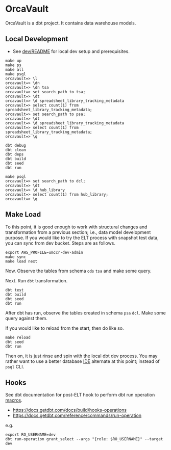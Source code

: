 # OrcaVault

OrcaVault is a dbt project. It contains data warehouse models.

## Local Development

- See [dev/README](../dev/README.md) for local dev setup and prerequisites.

```
make up
make ps
make all
make psql
orcavault=> \l
orcavault=> \dn
orcavault=> \dn tsa
orcavault=> set search_path to tsa;
orcavault=> \dt
orcavault=> \d spreadsheet_library_tracking_metadata
orcavault=> select count(1) from spreadsheet_library_tracking_metadata;
orcavault=> set search_path to psa;
orcavault=> \dt
orcavault=> \d spreadsheet_library_tracking_metadata
orcavault=> select count(1) from spreadsheet_library_tracking_metadata;
orcavault=> \q
```

```
dbt debug
dbt clean
dbt deps
dbt build
dbt seed
dbt run
```

```
make psql
orcavault=> set search_path to dcl;
orcavault=> \dt
orcavault=> \d hub_library
orcavault=> select count(1) from hub_library;
orcavault=> \q
```

## Make Load

To this point, it is good enough to work with structural changes and transformation from a previous section; i.e., data model development purpose. If you would like to try the ELT process with snapshot test data, you can sync from dev bucket. Steps are as follows.

```
export AWS_PROFILE=umccr-dev-admin
make sync
make load next
```

Now. Observe the tables from schema `ods` `tsa` and make some query. 

Next. Run `dbt` transformation.

```
dbt test
dbt build
dbt seed
dbt run
```

After dbt has run, observe the tables created in schema `psa` `dcl`. Make some query against them.

If you would like to reload from the start, then do like so.

```
make reload
dbt seed
dbt run
```

Then on, it is just rinse and spin with the local dbt dev process. You may rather want to use a better database [IDE](../dev/README.md) alternate at this point; instead of `psql` CLI.

## Hooks

See dbt documentation for post-ELT hook to perform dbt run operation [macros](macros).
- https://docs.getdbt.com/docs/build/hooks-operations
- https://docs.getdbt.com/reference/commands/run-operation

e.g.
```
export RO_USERNAME=dev
dbt run-operation grant_select --args "{role: $RO_USERNAME}" --target dev
```
